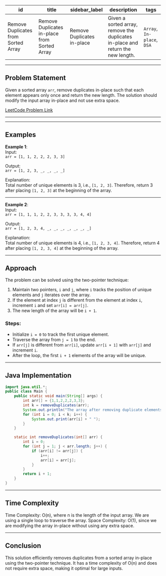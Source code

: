 | id  | title                                | sidebar_label                 | description                                               | tags           |
| --- | ------------------------------------ | ----------------------------- | --------------------------------------------------------- | -------------- |
| Remove Duplicates from Sorted Array  | Remove Duplicates in-place from Sorted Array | Remove Duplicates in-place | Given a sorted array, remove the duplicates in-place and return the new length. | `Array`, `In-place`, `DSA` |

---

## Problem Statement
Given a sorted array `arr`, remove duplicates in-place such that each element appears only once and return the new length. The solution should modify the input array in-place and not use extra space.

[LeetCode Problem Link](https://leetcode.com/problems/remove-duplicates-from-sorted-array/description/)

---
---

## Examples

**Example 1**:  
Input:  
`arr = [1, 1, 2, 2, 2, 3, 3]`

Output:  
`arr = [1, 2, 3, _, _, _, _]`

Explanation:  
Total number of unique elements is 3, i.e., `[1, 2, 3]`. Therefore, return 3 after placing `[1, 2, 3]` at the beginning of the array.

---

**Example 2**:  
Input:  
`arr = [1, 1, 1, 2, 2, 3, 3, 3, 3, 4, 4]`

Output:  
`arr = [1, 2, 3, 4, _, _, _, _, _, _, _]`

Explanation:  
Total number of unique elements is 4, i.e., `[1, 2, 3, 4]`. Therefore, return 4 after placing `[1, 2, 3, 4]` at the beginning of the array.

---
## Approach
The problem can be solved using the two-pointer technique:
1. Maintain two pointers, `i` and `j`, where `i` tracks the position of unique elements and `j` iterates over the array.
2. If the element at index `j` is different from the element at index `i`, increment `i` and set `arr[i] = arr[j]`.
3. The new length of the array will be `i + 1`.

### Steps:
- Initialize `i = 0` to track the first unique element.
- Traverse the array from `j = 1` to the end.
- If `arr[j]` is different from `arr[i]`, update `arr[i + 1]` with `arr[j]` and increment `i`.
- After the loop, the first `i + 1` elements of the array will be unique.

---

## Java Implementation

```java
import java.util.*;
public class Main {
    public static void main(String[] args) {
        int arr[] = {1,1,2,2,2,3,3};
        int k = removeDuplicates(arr);
        System.out.println("The array after removing duplicate elements is ");
        for (int i = 0; i < k; i++) {
            System.out.print(arr[i] + " ");
        }
    }

    static int removeDuplicates(int[] arr) {
        int i = 0;
        for (int j = 1; j < arr.length; j++) {
            if (arr[i] != arr[j]) {
                i++;
                arr[i] = arr[j];
            }
        }
        return i + 1;
    }
}
```

---
## Time Complexity
Time Complexity: O(n), where n is the length of the input array. We are using a single loop to traverse the array.
Space Complexity: O(1), since we are modifying the array in-place without using any extra space.

---
## Conclusion
This solution efficiently removes duplicates from a sorted array in-place using the two-pointer technique. It has a time complexity of O(n) and does not require extra space, making it optimal for large inputs.